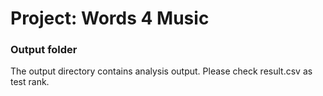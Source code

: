 # Project: Words 4 Music
### Output folder

The output directory contains analysis output. Please check result.csv as test rank.

